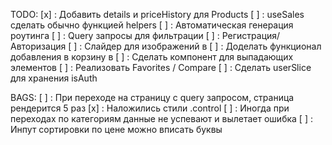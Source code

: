 TODO:
[х] : Добавить details и priceHistory для Products
[ ] : useSales сделать обычно функцией helpers
[ ] : Автоматическая генерация роутинга
[ ] : Query запросы для фильтрации
[ ] : Регистрация/Авторизация
[ ] : Слайдер для изображений в <Product />
[ ] : Доделать функционал добавления в корзину в <Product />
[ ] : Сделать компонент для выпадающих элементов
[ ] : Реализовать Favorites / Compare
[ ] : Сделать userSlice для хранения isAuth

BAGS:
[ ] : При переходе на страницу с query запросом, страница рендерится 5 раз
[x] : Наложились стили .control
[ ] : Иногда при переходах по категориям данные не успевают и вылетает ошибка
[ ] : Инпут сортировки по цене можно вписать буквы